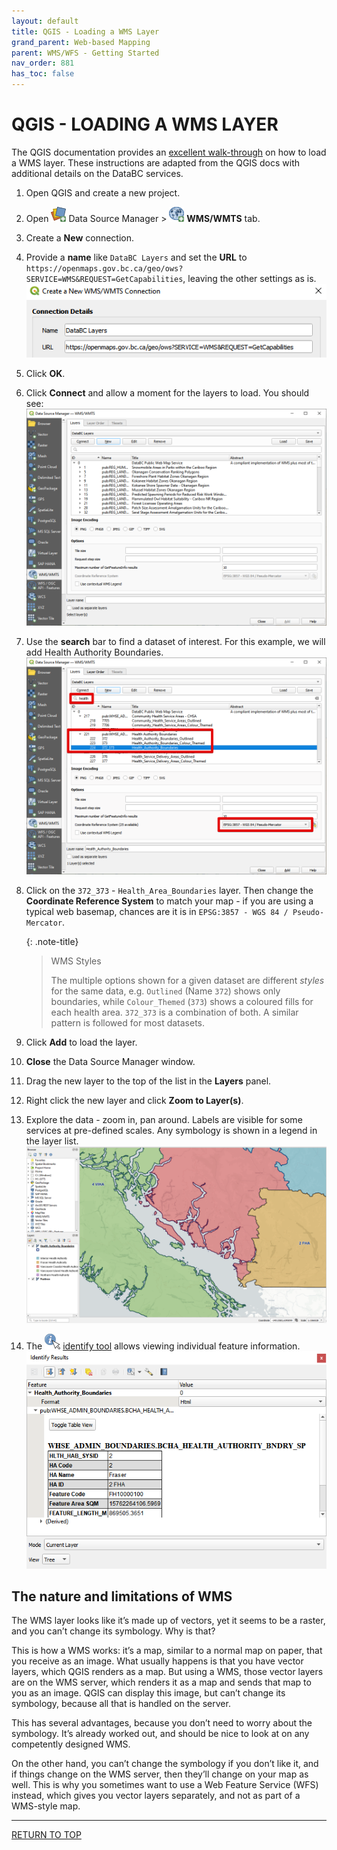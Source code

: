 ```yaml
---
layout: default
title: QGIS - Loading a WMS Layer
grand_parent: Web-based Mapping
parent: WMS/WFS - Getting Started
nav_order: 881
has_toc: false
---
```


# QGIS - LOADING A WMS LAYER

The QGIS documentation provides an [excellent walk-through](https://docs.qgis.org/latest/en/docs/training_manual/online_resources/wms.html) on how to load a WMS layer. These instructions are adapted from the QGIS docs with additional details on the DataBC services. 

1. Open QGIS and create a new project. 
2. Open ![Data Source Manager icon](images/wms_wfs_getting_started/qgis_data_source_mgr.png) Data Source Manager > ![WMS icon](images/wms_wfs_getting_started/qgis_wms_icon.png) **WMS/WMTS** tab.
3. Create a **New** connection.
4. Provide a **name** like `DataBC Layers` and set the **URL** to `https://openmaps.gov.bc.ca/geo/ows?SERVICE=WMS&REQUEST=GetCapabilities`, leaving the other settings as is.
   ![New WMS connection dialogue in QGIS](images/wms_wfs_getting_started/qgis_new_wms_connection.png)
5. Click **OK**.
6. Click **Connect** and allow a moment for the layers to load. You should see:
   ![WMS layer list](images/wms_wfs_getting_started/qgis_wms_connection.png)
7. Use the **search** bar to find a dataset of interest. For this example, we will add Health Authority Boundaries.
   ![Settings to add the Health Authority Boundaries layer](images/wms_wfs_getting_started/qgis_wms_health_add.png)
8. Click on the `372_373` - `Health_Area_Boundaries` layer. Then change the **Coordinate Reference System** to match your map - if you are using a typical web basemap, chances are it is in `EPSG:3857 - WGS 84 / Pseudo-Mercator`.
   
   {: .note-title}
   > WMS Styles
   >
   > The multiple options shown for a given dataset are different *styles* for the same data, e.g. `Outlined` (Name `372`) shows only boundaries, while `Colour_Themed` (`373`) shows a coloured fills for each health area. `372_373` is a combination of both. A similar pattern is followed for most datasets.

9.  Click **Add** to load the layer.
10.  **Close** the Data Source Manager window.
11. Drag the new layer to the top of the list in the **Layers** panel.
12. Right click the new layer and click **Zoom to Layer(s)**.
13. Explore the data - zoom in, pan around. Labels are visible for some services at pre-defined scales. Any symbology is shown in a legend in the layer list.
    ![Health Authority WMS service in QGIS](images/wms_wfs_getting_started/qgis_wms_view.png)
14. The ![Identify tool](images/wms_wfs_getting_started/qgis_identify.png) [identify tool](https://docs.qgis.org/3.28/en/docs/user_manual/introduction/general_tools.html#identify) allows viewing individual feature information.
    ![Identify Results for WMS Health Authority layer](images/wms_wfs_getting_started/qgis_identify_wms.png)

## The nature and limitations of WMS
The WMS layer looks like it’s made up of vectors, yet it seems to be a raster, and you can’t change its symbology. Why is that?

This is how a WMS works: it’s a map, similar to a normal map on paper, that you receive as an image. What usually happens is that you have vector layers, which QGIS renders as a map. But using a WMS, those vector layers are on the WMS server, which renders it as a map and sends that map to you as an image. QGIS can display this image, but can’t change its symbology, because all that is handled on the server.

This has several advantages, because you don’t need to worry about the symbology. It’s already worked out, and should be nice to look at on any competently designed WMS.

On the other hand, you can’t change the symbology if you don’t like it, and if things change on the WMS server, then they’ll change on your map as well. This is why you sometimes want to use a Web Feature Service (WFS) instead, which gives you vector layers separately, and not as part of a WMS-style map.

-----------------------

[RETURN TO TOP][1]

[1]: #top
